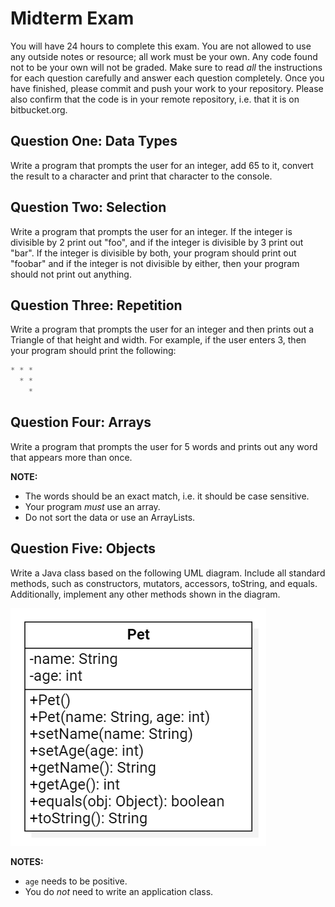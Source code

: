 # Midterm Exam

You will have 24 hours to complete this exam. You are not allowed to use any outside notes or resource; all work must be your own. Any code found not to be your own will not be graded. Make sure to read _all_ the instructions for each question carefully and answer each question completely. Once you have finished, please commit and push your work to your repository. Please also confirm that the code is in your remote repository, i.e. that it is on bitbucket.org.

## Question One: Data Types

Write a program that prompts the user for an integer, add 65 to it, convert the result to a character and print that character to the console.

## Question Two: Selection

Write a program that prompts the user for an integer. If the integer is divisible by 2 print out "foo", and if the integer is divisible by 3 print out "bar". If the integer is divisible by both, your program should print out "foobar" and if the integer is not divisible by either, then your program should not print out anything.

## Question Three: Repetition

Write a program that prompts the user for an integer and then prints out a Triangle of that height and width. For example, if the user enters 3, then your program should print the following:

```java
* * *
  * *
    *
```

## Question Four: Arrays

Write a program that prompts the user for 5 words and prints out any word that appears more than once. 

**NOTE:** 

- The words should be an exact match, i.e. it should be case sensitive.
- Your program _must_ use an array.
- Do not sort the data or use an ArrayLists.

## Question Five: Objects

Write a Java class based on the following UML diagram. Include all standard methods, such as constructors, mutators, accessors, toString, and equals. Additionally, implement any other methods shown in the diagram.

![UML Diagram](./UML.png)

**NOTES:**

- `age` needs to be positive.
- You do _not_ need to write an application class.
